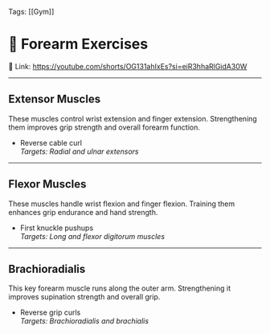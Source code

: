 Tags: [[Gym]]

# 💪 Forearm Exercises  

🔗 Link: <https://youtube.com/shorts/OG131ahIxEs?si=eiR3hhaRlGidA30W>  

---

## Extensor Muscles  
These muscles control wrist extension and finger extension. Strengthening them improves grip strength and overall forearm function.  

- Reverse cable curl  
  *Targets: Radial and ulnar extensors*  

---

## Flexor Muscles  
These muscles handle wrist flexion and finger flexion. Training them enhances grip endurance and hand strength.  

- First knuckle pushups  
  *Targets: Long and flexor digitorum muscles*  

---

## Brachioradialis  
This key forearm muscle runs along the outer arm. Strengthening it improves supination strength and overall grip.  

- Reverse grip curls  
  *Targets: Brachioradialis and brachialis*

